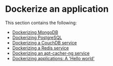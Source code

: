 <!--[metadata]>
+++
title = "Dockerize an application"
description = "Provides examples for using Docker"
keywords = ["dockerize, dockerizing apps, dockerizing applications, container,  containers"]
[menu.main]
identifier = "engine_dockerize"
parent="engine_use"
weight = 8
+++
<![end-metadata]-->

# Dockerize an application

This section contains the following:

* [Dockerizing MongoDB](mongodb.md)
* [Dockerizing PostgreSQL](postgresql_service.md)    
* [Dockerizing a CouchDB service](couchdb_data_volumes.md)         
* [Dockerizing a Redis service](running_redis_service.md)
* [Dockerizing an apt-cacher-ng service](apt-cacher-ng.md)
* [Dockerizing applications: A 'Hello world'](../tutorials/dockerizing.md)
